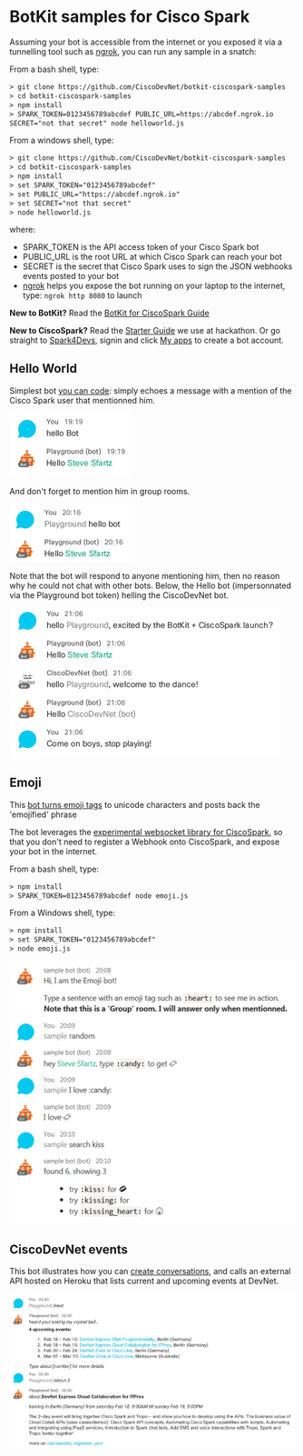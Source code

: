 # BotKit samples for Cisco Spark

Assuming your bot is accessible from the internet or you exposed it via a tunnelling tool such as [ngrok](https://ngrok.com),
you can run any sample in a snatch:

From a bash shell, type:

```shell
> git clone https://github.com/CiscoDevNet/botkit-ciscospark-samples
> cd botkit-ciscospark-samples
> npm install
> SPARK_TOKEN=0123456789abcdef PUBLIC_URL=https://abcdef.ngrok.io SECRET="not that secret" node helloworld.js
```

From a windows shell, type:

```shell
> git clone https://github.com/CiscoDevNet/botkit-ciscospark-samples
> cd botkit-ciscospark-samples
> npm install
> set SPARK_TOKEN="0123456789abcdef"
> set PUBLIC_URL="https://abcdef.ngrok.io"
> set SECRET="not that secret"
> node helloworld.js
```

where:

- SPARK_TOKEN is the API access token of your Cisco Spark bot
- PUBLIC_URL is the root URL at which Cisco Spark can reach your bot
- SECRET is the secret that Cisco Spark uses to sign the JSON webhooks events posted to your bot
- [ngrok](http://ngrok.com) helps you expose the bot running on your laptop to the internet, type: `ngrok http 8080` to launch

**New to BotKit?**
Read the [BotKit for CiscoSpark Guide](https://github.com/howdyai/botkit/blob/master/docs/readme-ciscospark.md)

**New to CiscoSpark?**
Read the [Starter Guide](https://github.com/ObjectIsAdvantag/hackathon-resources#cisco-spark-starter-guide-chat-calls-meetings) we use at hackathon. Or go straight to [Spark4Devs](https://developer.ciscospark.com), signin and click [My apps](https://developer.ciscospark.com/apps.html) to create a bot account.



## Hello World

Simplest bot [you can code](helloworld.js#L62): simply echoes a message with a mention of the Cisco Spark user that mentionned him.

![hello-bot-direct](docs/img/hello-bot-direct.png)

And don't forget to mention him in group rooms.

![hello-bot-group](docs/img/hello-bot-group.png)

Note that the bot will respond to anyone mentioning him,
then no reason why he could not chat with other bots.
Below, the Hello bot (impersonnated via the Playground bot token) helling the CiscoDevNet bot.

![hello-bot-playing](docs/img/hello-bot-playing.png)



## Emoji

This [bot turns emoji tags](emoji.js#58) to unicode characters and posts back the 'emojified' phrase

The bot leverages the [experimental websocket library for CiscoSpark](https://github.com/marchfederico/ciscospark-websocket-events),
so that you don't need to register a Webhook onto CiscoSpark, and expose your bot in the internet.

From a bash shell, type:

```shell
> npm install
> SPARK_TOKEN=0123456789abcdef node emoji.js
```

From a Windows shell, type:

```shell
> npm install
> set SPARK_TOKEN="0123456789abcdef"
> node emoji.js
```

![emoji](docs/img/emoji-websocket.png)



## CiscoDevNet events

This bot illustrates how you can [create conversations](devnet.js#L117),
and calls an external API hosted on Heroku that lists current and upcoming events at DevNet.

![devnet-botkit](docs/img/devnet-botkit-convo.png)
